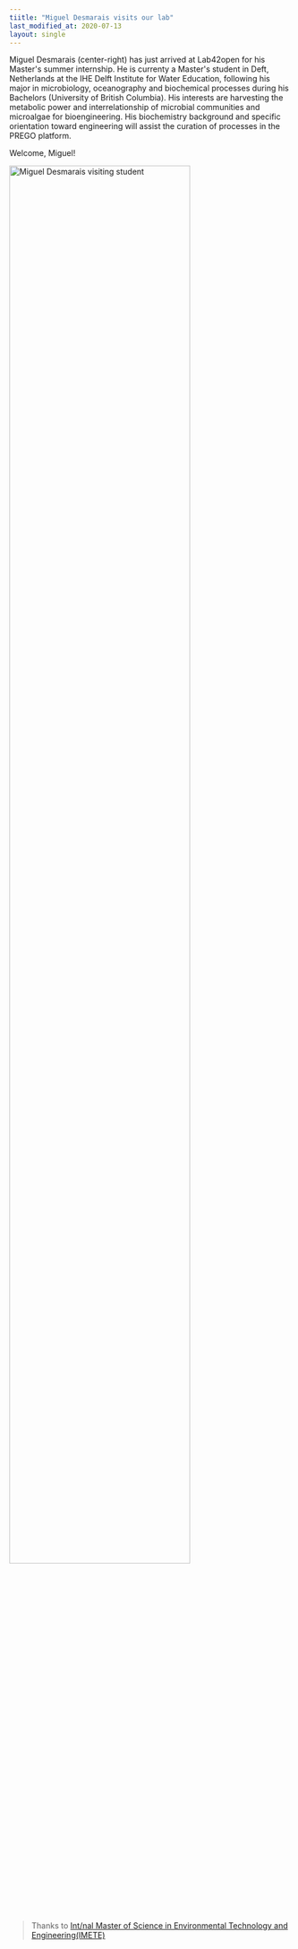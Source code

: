 ```yaml
---
tiitle: "Miguel Desmarais visits our lab"
last_modified_at: 2020-07-13
layout: single
---
```


Miguel Desmarais (center-right) has just arrived at Lab42open for his Master's summer internship. He is currenty a Master's student in Deft, Netherlands at the IHE Delft Institute for Water Education, following his major in microbiology, oceanography and biochemical processes during his Bachelors (University of British Columbia). His interests are harvesting the metabolic power and interrelationship of microbial communities and microalgae for bioengineering. His biochemistry background and specific orientation toward engineering will assist the curation of processes in the PREGO platform. 

Welcome, Miguel!

<img src="{{ site.url }}{{ site.baseurl }}/images/miguel_and_prego_members.jpg" alt="Miguel Desmarais visiting student" style="width: 80%;">

> Thanks to [Int/nal Master of Science in Environmental Technology and Engineering(IMETE)](https://www.imete.eu/)


